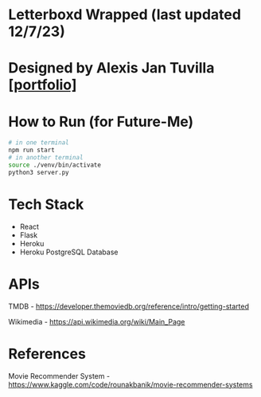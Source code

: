 # Letterboxd Wrapped (last updated 12/7/23)

# Designed by Alexis Jan Tuvilla [[portfolio]](https://alexisjantuvilla.com/)

# How to Run (for Future-Me)

```bash
# in one terminal
npm run start
# in another terminal
source ./venv/bin/activate
python3 server.py
```

# Tech Stack

- React
- Flask
- Heroku
- Heroku PostgreSQL Database

# APIs

TMDB - https://developer.themoviedb.org/reference/intro/getting-started

Wikimedia - https://api.wikimedia.org/wiki/Main_Page

# References

Movie Recommender System - https://www.kaggle.com/code/rounakbanik/movie-recommender-systems
